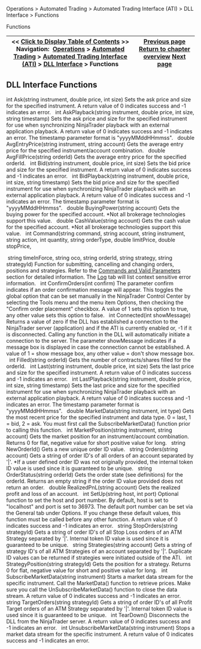 ﻿
Operations \> Automated Trading \> Automated Trading Interface (ATI) \> DLL Interface \> Functions

Functions

| \<\< [Click to Display Table of Contents](functions.md) \>\> **Navigation:**     [Operations](operations.md) \> [Automated Trading](automated_trading.md) \> [Automated Trading Interface (ATI)](automated_trading_interface_at.md) \> [DLL Interface](dll_interface.md) \> Functions | [Previous page](dll_interface.md) [Return to chapter overview](dll_interface.md) [Next page](tradestation_email_integration.md) |
| --- | --- |
## DLL Interface Functions
int Ask(string instrument, double price, int size)
Sets the ask price and size for the specified instrument. A return value of 0 indicates success and \-1 indicates an error.
 
int AskPlayback(string instrument, double price, int size, string timestamp)
Sets the ask price and size for the specified instrument for use when synchronizing NinjaTrader playback with an external application playback. A return value of 0 indicates success and \-1 indicates an error. The timestamp parameter format is "yyyyMMddHHmmss".
 
double AvgEntryPrice(string instrument, string account)
Gets the average entry price for the specified instrument/account combination.
 
double AvgFillPrice(string orderId)
Gets the average entry price for the specified orderId.
 
int Bid(string instrument, double price, int size)
Sets the bid price and size for the specified instrument. A return value of 0 indicates success and \-1 indicates an error.
 
int BidPlayback(string instrument, double price, int size, string timestamp)
Sets the bid price and size for the specified instrument for use when synchronizing NinjaTrader playback with an external application playback. A return value of 0 indicates success and \-1 indicates an error. The timestamp parameter format is "yyyyMMddHHmmss".
 
double BuyingPower(string account)
Gets the buying power for the specified account. \*Not all brokerage technologies support this value.
 
double CashValue(string account)
Gets the cash value for the specified account. \*Not all brokerage technologies support this value.
 
int Command(string command, string account, string instrument, string action, int quantity, string orderType, double limitPrice, double stopPrice,   

 string timeInForce, string oco, string orderId, string strategy, string strategyId)
Function for submitting, cancelling and changing orders, positions and strategies. Refer to the [Commands and Valid Parameters](commands_and_valid_parameters.md) section for detailed information. The [Log](log_tab2.md) tab will list context sensitive error information.
 
int ConfirmOrders(int confirm)
The parameter confirm indicates if an order confirmation message will appear. This toggles the global option that can be set manually in the NinjaTrader Control Center by selecting the Tools menu and the menu item Options, then checking the "Confirm order placement" checkbox. A value of 1 sets this option to true, any other value sets this option to false.
 
int Connected(int showMessage)
Returns a value of zero if the DLL has established a connection to the NinjaTrader server (application) and if the ATI is currently enabled or, \-1 if it is disconnected. Calling any function in the DLL will automatically initiate a connection to the server. The parameter showMessage indicates if a message box is displayed in case the connection cannot be established. A value of 1 \= show message box, any other value \= don't show message box.
 
int Filled(string orderId)
Gets the number of contracts/shares filled for the orderId.
 
int Last(string instrument, double price, int size)
Sets the last price and size for the specified instrument. A return value of 0 indicates success and \-1 indicates an error.
 
int LastPlayback(string instrument, double price, int size, string timestamp)
Sets the last price and size for the specified instrument for use when synchronizing NinjaTrader playback with an external application playback. A return value of 0 indicates success and \-1 indicates an error. The timestamp parameter format is "yyyyMMddHHmmss".
 
double MarketData(string instrument, int type)
Gets the most recent price for the specified instrument and data type. 0 \= last, 1 \= bid, 2 \= ask. You must first call the SubscribeMarketData() function prior to calling this function.
 
int MarketPosition(string instrument, string account)
Gets the market position for an instrument/account combination. Returns 0 for flat, negative value for short positive value for long.
 
string NewOrderId()
Gets a new unique order ID value.
 
string Orders(string account)
Gets a string of order ID's of all orders of an account separated by '\|'. \*If a user defined order ID was not originally provided, the internal token ID value is used since it is guaranteed to be unique.
 
string OrderStatus(string orderId)
Gets the order state (see definitions) for the orderId. Returns an empty string if the order ID value provided does not return an order.
 
double RealizedPnL(string account)
Gets the realized profit and loss of an account.
 
int SetUp(string host, int port)
Optional function to set the host and port number. By default, host is set to "localhost" and port is set to 36973\. The default port number can be set via the General tab under Options. If you change these default values, this function must be called before any other function. A return value of 0 indicates success and \-1 indicates an error.
 
string StopOrders(string strategyId)
Gets a string of order ID's of all Stop Loss orders of an ATM Strategy separated by '\|'. Internal token ID value is used since it is guaranteed to be unique.
 
string Strategies(string account)
Gets a string of strategy ID's of all ATM Strategies of an account separated by '\|'. Duplicate ID values can be returned if strategies were initiated outside of the ATI. 
 
int StrategyPosition(string strategyId)
Gets the position for a strategy. Returns 0 for flat, negative value for short and positive value for long.
 
int SubscribeMarketData(string instrument)
Starts a market data stream for the specific instrument. Call the MarketData() function to retrieve prices. Make sure you call the UnSubscribeMarketData() function to close the data stream. A return value of 0 indicates success and \-1 indicates an error.
 
string TargetOrders(string strategyId)
Gets a string of order ID's of all Profit Target orders of an ATM Strategy separated by '\|'. Internal token ID value is used since it is guaranteed to be unique.
 
int TearDown()
Disconnects the DLL from the NinjaTrader server. A return value of 0 indicates success and \-1 indicates an error.
 
int UnsubscribeMarketData(string instrument)
Stops a market data stream for the specific instrument. A return value of 0 indicates success and \-1 indicates an error.
